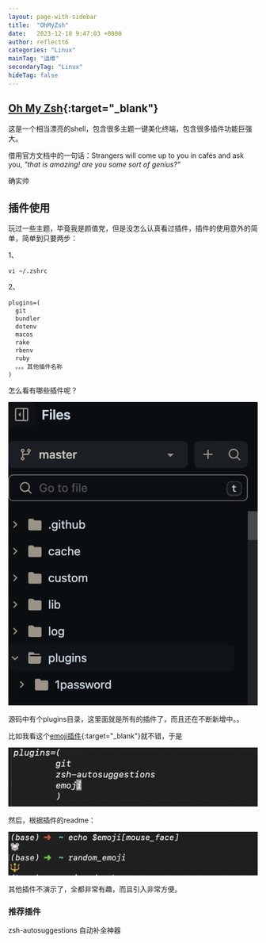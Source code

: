 ```yaml
---
layout: page-with-sidebar
title:  "OhMyZsh"
date:   2023-12-18 9:47:03 +0800
author: reflectt6
categories: "Linux"
mainTag: "运维"
secondaryTag: "Linux"
hideTag: false
---
```


## [Oh My Zsh](https://github.com/ohmyzsh/ohmyzsh/blob/master/README.md){:target="_blank"}

这是一个相当漂亮的shell，包含很多主题一键美化终端，包含很多插件功能巨强大。

借用官方文档中的一句话：Strangers will come up to you in cafés and ask you, *"that is amazing! are you some sort of genius?"*

确实帅



## 插件使用

玩过一些主题，毕竟我是颜值党，但是没怎么认真看过插件，插件的使用意外的简单，简单到只要两步：

1、

```shell
vi ~/.zshrc
```

2、

```
plugins=(
  git
  bundler
  dotenv
  macos
  rake
  rbenv
  ruby
  。。。其他插件名称
)
```

怎么看有哪些插件呢？

![image-20231218110012564](/assets/images/2023-12-18-OhMyZsh//image-20231218110012564.png)

源码中有个plugins目录，这里面就是所有的插件了，而且还在不断新增中。。

比如我看这个[emoji插件](https://github.com/ohmyzsh/ohmyzsh/blob/master/plugins/emoji/README.md){:target="_blank"}就不错，于是

![image-20231218110438013](/assets/images/2023-12-18-OhMyZsh//image-20231218110438013.png)

然后，根据插件的readme：

![image-20231218110531507](/assets/images/2023-12-18-OhMyZsh//image-20231218110531507.png)

其他插件不演示了，全都非常有趣，而且引入非常方便。



### 推荐插件

zsh-autosuggestions 自动补全神器










